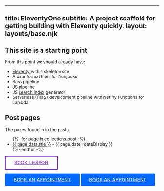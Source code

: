  ---
title: EleventyOne
subtitle: A project scaffold for getting building with Eleventy quickly.
layout: layouts/base.njk
---


## This site is a starting point

From this point we should already have:

- [Eleventy](https://11ty.io) with a skeleton site
- A date format filter for Nunjucks
- Sass pipeline
- JS pipeline
- JS [search index](/search.json) generator
- Serverless (FaaS) development pipeline with Netlify Functions for Lambda


## Post pages

The pages found in in the posts

<ul class="listing">
{%- for page in collections.post -%}
  <li>
    <a href="{{ page.url }}">{{ page.data.title }}</a> -
    <time datetime="{{ page.date }}">{{ page.date | dateDisplay }}</time>
  </li>
{%- endfor -%}
</ul>

<!-- Start Square Appointments Embed code -->
<a target="_top" style="
background-color: transparent;
border: 2px solid #7e18d7;
color: #7e18d7;
height: 40px;
text-transform: uppercase;
font-family: 'Square Market', sans-serif;
letter-spacing: 1px;
line-height: 38px;
padding: 0 28px;
border-radius: 0;
font-weight: 500;
font-size: 14px;
cursor: pointer;
display: inline-block;
" href="https://squareup.com/appointments/book/0n2h21al9pbhvi/LSEERDAVDN1GS/start" rel="nofollow">Book Lesson</a>
<!-- End Square Appointments Embed code -->

<!-- Start Square Appointments Embed code --><a style=" background-color: #006aff; color: white; height: 40px; text-transform: uppercase; font-family: 'Square Market', 'helvetica neue', helvetica, arial, sans-serif; letter-spacing: 1px; line-height: 38px; padding: 0 28px; border-radius: 3px; font-weight: 500; font-size: 14px; cursor: pointer; display: inline-block; " href="https://squareup.com/appointments/buyer/widget/3pqy45boib3wpz/LSEERDAVDN1GS">Book an Appointment</a><!-- End Square Appointments Embed code -->

<!-- Start Square Appointments Embed code --><a style=" background-color: #006aff; color: white; height: 40px; text-transform: uppercase; font-family: 'Square Market', 'helvetica neue', helvetica, arial, sans-serif; letter-spacing: 1px; line-height: 38px; padding: 0 28px; border-radius: 3px; font-weight: 500; font-size: 14px; cursor: pointer; display: inline-block; " href="https://squareup.com/appointments/buyer/widget/3pqy45boib3wpz/LSEERDAVDN1GS">Book an Appointment</a><!-- End Square Appointments Embed code -->
